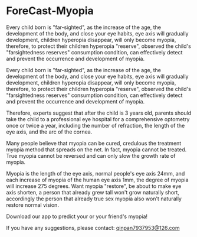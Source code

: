 # ForeCast-Myopia
Every child born is "far-sighted", as the increase of the age, the development of the body, and close your eye habits, eye axis will gradually development, children hyperopia disappear, will only become myopia, therefore, to protect their children hyperopia "reserve", observed the child's "farsightedness reserves" consumption condition, can effectively detect and prevent the occurrence and development of myopia.


Every child born is "far-sighted", as the increase of the age, the development of the body, and close your eye habits, eye axis will gradually development, children hyperopia disappear, will only become myopia, therefore, to protect their children hyperopia "reserve", observed the child's "farsightedness reserves" consumption condition, can effectively detect and prevent the occurrence and development of myopia.

Therefore, experts suggest that after the child is 3 years old, parents should take the child to a professional eye hospital for a comprehensive optometry once or twice a year, including the number of refraction, the length of the eye axis, and the arc of the cornea.

Many people believe that myopia can be cured, credulous the treatment myopia method that spreads on the net. In fact, myopia cannot be treated. True myopia cannot be reversed and can only slow the growth rate of myopia.

Myopia is the length of the eye axis, normal people's eye axis 24mm, and each increase of myopia of the human eye axis 1mm, the degree of myopia will increase 275 degrees. Want myopia "restore", be about to make eye axis shorten, a person that already grew tall won't grow naturally short, accordingly the person that already true sex myopia also won't naturally restore normal vision.

Download our app to predict your or your friend's myopia!


If you have any suggestions, please contact:
qinpan7937953@126.com
